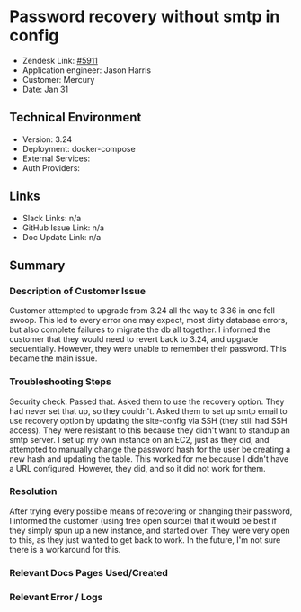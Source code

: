 
# Password recovery without smtp in config <!-- Ticket Title  Hint: include keywords to make it searchable -->

- Zendesk Link: [#5911](https://sourcegraph.zendesk.com/agent/tickets/5911)
- Application engineer: Jason Harris
- Customer: Mercury <!-- Redact if this contains personally identifying information -->
- Date: Jan 31

<!-- Data populated from integration, speak to Ben Gordon or Michael Bali if not working -->
<!-- During Internal team trial, fill missing data manually (we are waiting for all data to sync) -->

## Technical Environment
- Version: ​3.24
- Deployment: docker-compose
- External Services: 
- Auth Providers:


## Links
<!-- Data for application engineer manual entry -->
- Slack Links: n/a
- GitHub Issue Link: n/a
- Doc Update Link: n/a

## Summary
### Description of Customer Issue
Customer attempted to upgrade from 3.24 all the way to 3.36 in one fell swoop. This led to every error one may expect, most dirty database errors, but also complete failures to migrate the db all together. I informed the customer that they would need to revert back to 3.24, and upgrade sequentially. However, they were unable to remember their password. This became the main issue.

### Troubleshooting Steps
Security check. Passed that.
Asked them to use the recovery option. They had never set that up, so they couldn't.
Asked them to set up smtp email to use recovery option by updating the site-config via SSH (they still had SSH access). They were resistant to this because they didn't want to standup an smtp server.
I set up my own instance on an EC2, just as they did, and attempted to manually change the password hash for the user be creating a new hash and updating the table. This worked for me because I didn't have a URL configured. However, they did, and so it did not work for them.


### Resolution
After trying every possible means of recovering or changing their password, I informed the customer (using free open source) that it would be best if they simply spun up a new instance, and started over. They were very open to this, as they just wanted to get back to work. In the future, I'm not sure there is a workaround for this.

### Relevant Docs Pages Used/Created

### Relevant Error / Logs
<!-- Please redact keys, tokens, and personal identifying information -->


<!-- Once complete, upload a copy to https://github.com/sourcegraph/support-tools-internal/tree/main/resolved-tickets as a .md file -->
<!-- Name the file 5911.md -->
